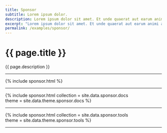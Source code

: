 ```yaml
---
title: Sponsor
subtitle: Lorem ipsum dolor.
description: Lorem ipsum dolor sit amet. Et unde quaerat aut earum animi aut explicabo saepe qui quibusdam accusamus ut velit asperiores vel natus temporibus. Qui sapiente saepe qui totam saepe est suscipit quia vel error provident cum omnis eius aut galisum rem nulla dolor? Qui internos voluptas est nulla odit est temporibus expedita eos quidem cumque. Ea voluptates eligendi quo rerum libero et molestiae harum vel fugit magni et cupiditate optio At quia consequuntur ut exercitationem laboriosam. Cum blanditiis voluptatibus At amet sunt At quia deleniti id quibusdam neque ut odio placeat.
excerpt: "Lorem ipsum dolor sit amet. Et unde quaerat aut earum animi aut explicabo saepe qui quibusdam accusamus ut velit asperiores vel natus temporibus."
permalink: /examples/sponsor/
---
```


<h1>{{ page.title }}</h1>
<p class = "text-justify">{{ page.description }}</p>
<hr/>
{% include sponsor.html %}
<hr/>

{% include sponsor.html     collection = site.data.sponsor.docs  
                            theme = site.data.theme.sponsor.docs %}
<hr/>

{% include sponsor.html     collection = site.data.sponsor.tools  
                            theme = site.data.theme.sponsor.tools %}
<hr/>
